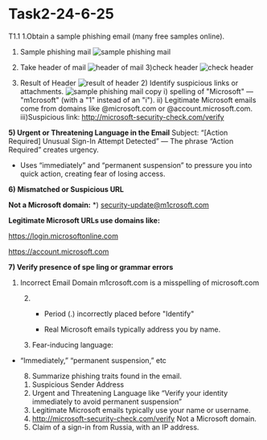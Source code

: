 # Task2-24-6-25
T1.1 1.Obtain a sample phishing email (many free samples online).
1) Sample phishing mail
   ![sample phishing mail](https://github.com/user-attachments/assets/578a0bb4-8d85-493f-b4de-06b65ae57300)

2) Take header of mail
   ![header of mail](https://github.com/user-attachments/assets/ade14928-d5de-479c-a746-9dbac906dcb3)
3)check header
![check header](https://github.com/user-attachments/assets/199e369a-1aa2-4b65-82f3-c75a6613d92d)

4) Result of Header
   ![result of header](https://github.com/user-attachments/assets/77a1fce9-aaf2-4558-9938-55f1d367311e)
   2) Identify suspicious links or attachments.
      ![sample phishing mail copy](https://github.com/user-attachments/assets/cbf57c62-75c5-464b-8381-2f346a7e62c0)
i)  spelling of "Microsoft" — "m1crosoft" (with a "1" instead of an "i").
ii) Legitimate Microsoft emails come from domains like @microsoft.com or @account.microsoft.com.      
iii)Suspicious link:
http://microsoft-security-check.com/verify

**5) Urgent or Threatening Language in the Email**
Subject: “[Action Required] Unusual Sign-In Attempt Detected”
— The phrase “Action Required” creates urgency.
- Uses “immediately” and “permanent suspension” to pressure you into quick action, creating fear of losing access.




**6) Mismatched or Suspicious URL**
   
**Not a Microsoft domain:**
*) security-update@m1crosoft.com

**Legitimate Microsoft URLs use domains like:**

https://login.microsoftonline.com

https://account.microsoft.com

**7) Verify presence of spe ling or grammar errors**
1. Incorrect Email Domain
    m1crosoft.com is a misspelling of microsoft.com


   2. - Period (.) incorrectly placed before "Identify"
        
      - Real Microsoft emails typically address you by name.
     
    3. Fear-inducing language:

- “Immediately,” “permanent suspension,” etc

  8) Summarize phishing traits found in the email.
  1. Suspicious Sender Address
  2. Urgent and Threatening Language like “Verify your identity immediately to avoid permanent suspension”
  3. Legitimate Microsoft emails typically use your name or username.
  4. http://microsoft-security-check.com/verify
      Not a Microsoft domain.
  5. Claim of a sign-in from Russia, with an IP address.

